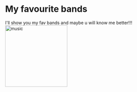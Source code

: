 <!DOCTYPE html>
<html> 
  <head>
    <meta charset="ut-8">
    <title> Project: Favourite bands </title>
  </head>
  <body>
    <h1> My favourite bands </h1>
    <p> I'll show you my fav bands
      and maybe u will know me better!!!</pl>
  <img src="https://www.wyzowl.com/wp-content/uploads/2018/08/The-20-Best-Royalty-Free-Music-Sites-in-2018.png" alt="music" width="200"/>
  </html>
  
